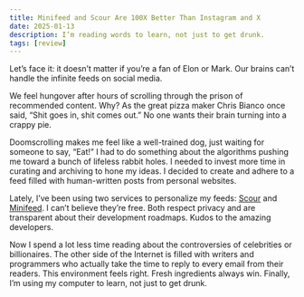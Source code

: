 ```yaml
---
title: Minifeed and Scour Are 100X Better Than Instagram and X
date: 2025-01-13
description: I’m reading words to learn, not just to get drunk.
tags: [review]
---
```


Let’s face it: it doesn’t matter if you’re a fan of Elon or Mark. Our brains can’t handle the infinite feeds on social media.

We feel hungover after hours of scrolling through the prison of recommended content. Why? As the great pizza maker Chris Bianco once said, “Shit goes in, shit comes out.” No one wants their brain turning into a crappy pie.

Doomscrolling makes me feel like a well-trained dog, just waiting for someone to say, “Eat!” I had to do something about the algorithms pushing me toward a bunch of lifeless rabbit holes. I needed to invest more time in curating and archiving to hone my ideas. I decided to create and adhere to a feed filled with human-written posts from personal websites.

Lately, I’ve been using two services to personalize my feeds: [Scour](https://scour.ing/@kang) and [Minifeed](https://minifeed.net/global). I can’t believe they’re free. Both respect privacy and are transparent about their development roadmaps. Kudos to the amazing developers.

Now I spend a lot less time reading about the controversies of celebrities or billionaires. The other side of the Internet is filled with writers and programmers who actually take the time to reply to every email from their readers. This environment feels right. Fresh ingredients always win. Finally, I’m using my computer to learn, not just to get drunk. 